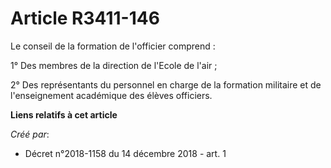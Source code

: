 # Article R3411-146

Le conseil de la formation de l'officier comprend :

1° Des membres de la direction de l'Ecole de l'air ;

2° Des représentants du personnel en charge de la formation militaire et de l'enseignement académique des élèves officiers.

**Liens relatifs à cet article**

_Créé par_:

  - Décret n°2018-1158 du 14 décembre 2018 - art. 1

